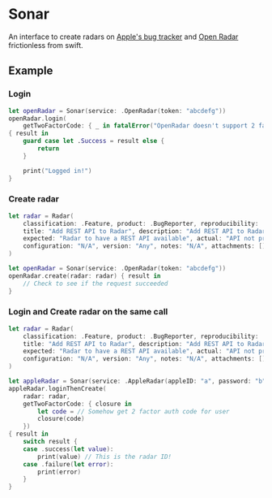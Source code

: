 # Sonar

An interface to create radars on [Apple's bug tracker](https://radar.apple.com)
and [Open Radar](https://openradar.appspot.com/) frictionless from swift.

## Example

### Login

```swift
let openRadar = Sonar(service: .OpenRadar(token: "abcdefg"))
openRadar.login(
    getTwoFactorCode: { _ in fatalError("OpenRadar doesn't support 2 factor" })
{ result in
    guard case let .Success = result else {
        return
    }

    print("Logged in!")
}
```

### Create radar

```swift
let radar = Radar(
    classification: .Feature, product: .BugReporter, reproducibility: .Always,
    title: "Add REST API to Radar", description: "Add REST API to Radar", steps: "N/A",
    expected: "Radar to have a REST API available", actual: "API not provided", 
    configuration: "N/A", version: "Any", notes: "N/A", attachments: []
)

let openRadar = Sonar(service: .OpenRadar(token: "abcdefg"))
openRadar.create(radar: radar) { result in
    // Check to see if the request succeeded
}
```

### Login and Create radar on the same call

```swift
let radar = Radar(
    classification: .Feature, product: .BugReporter, reproducibility: .Always,
    title: "Add REST API to Radar", description: "Add REST API to Radar", steps: "N/A",
    expected: "Radar to have a REST API available", actual: "API not provided",
    configuration: "N/A", version: "Any", notes: "N/A", attachments: []
)

let appleRadar = Sonar(service: .AppleRadar(appleID: "a", password: "b"))
appleRadar.loginThenCreate(
    radar: radar,
    getTwoFactorCode: { closure in
        let code = // Somehow get 2 factor auth code for user
        closure(code)
    })
{ result in
    switch result {
    case .success(let value):
        print(value) // This is the radar ID!
    case .failure(let error):
        print(error)
    }
}
```
